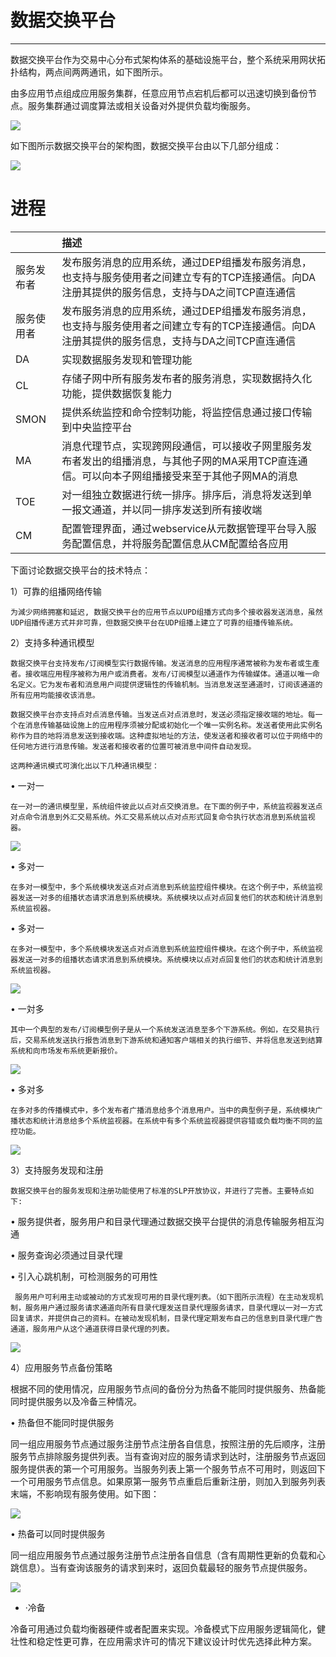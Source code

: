 # 数据交换平台

---

数据交换平台作为交易中心分布式架构体系的基础设施平台，整个系统采用网状拓扑结构，两点间两两通讯，如下图所示。

由多应用节点组成应用服务集群，任意应用节点宕机后都可以迅速切换到备份节点。服务集群通过调度算法或相关设备对外提供负载均衡服务。

![](/assets/import_dep_1.png)

如下图所示数据交换平台的架构图，数据交换平台由以下几部分组成：

![](/assets/import_dep_02.png)

# **进程**

|  | **描述** |
| :--- | :--- |
| 服务发布者 | 发布服务消息的应用系统，通过DEP组播发布服务消息，也支持与服务使用者之间建立专有的TCP连接通信。向DA注册其提供的服务信息，支持与DA之间TCP直连通信 |
| 服务使用者 | 发布服务消息的应用系统，通过DEP组播发布服务消息，也支持与服务使用者之间建立专有的TCP连接通信。向DA注册其提供的服务信息，支持与DA之间TCP直连通信 |
| DA | 实现数据服务发现和管理功能 |
| CL | 存储子网中所有服务发布者的服务消息，实现数据持久化功能，提供数据恢复能力 |
| SMON | 提供系统监控和命令控制功能，将监控信息通过接口传输到中央监控平台 |
| MA | 消息代理节点，实现跨网段通信，可以接收子网里服务发布者发出的组播消息，与其他子网的MA采用TCP直连通信。可以向本子网组播接受来至于其他子网MA的消息 |
| TOE | 对一组独立数据进行统一排序。排序后，消息将发送到单一报文通道，并以同一排序发送到所有接收端 |
| CM | 配置管理界面，通过webservice从元数据管理平台导入服务配置信息，并将服务配置信息从CM配置给各应用 |

下面讨论数据交换平台的技术特点：

1）可靠的组播网络传输

	为減少网络拥塞和延迟, 数据交换平台的应用节点以UPD组播方式向多个接收器发送消息，虽然UDP组播传递方式并非可靠，但数据交换平台在UDP组播上建立了可靠的组播传输系统。

2）支持多种通讯模型

	数据交换平台支持发布/订阅模型实行数据传输。发送消息的应用程序通常被称为发布者或生產者。接收端应用程序被称为用户或消费者。发布/订阅模型以通道作为传输媒体。通道以唯一命名定义。它为发布者和消息用户间提供逻辑性的传输机制。当消息发送至通道时，订阅该通道的所有应用均能接收该消息。

	数据交换平台亦支持点対点消息传输。当发送点对点消息时，发送必须指定接收端的地址。每一个在消息传输基础设施上的应用程序须被分配或初始化一个唯一实例名称。发送者使用此实例名称作为目的地将消息发送到接收端。这种虚拟地址的方法，使发送者和接收者可以位于网络中的任何地方进行消息传输。发送者和接收者的位置可被消息中间件自动发现。

	这两种通讯模式可演化出以下几种通讯模型：

•	一对一

	在一对一的通讯模型里，系统组件彼此以点对点交换消息。在下面的例子中，系统监视器发送点对点命令消息到外汇交易系统。外汇交易系统以点对点形式回复命令执行状态消息到系统监视器。 

![](/assets/import_dep_04.png)

•	多对一

	在多对一模型中，多个系统模块发送点对点消息到系统监控组件模块。在这个例子中，系统监视器发送一对多的组播状态请求消息到系统模块。系统模块以点对点回复他们的状态和统计消息到系统监视器。

•	多对一

	在多对一模型中，多个系统模块发送点对点消息到系统监控组件模块。在这个例子中，系统监视器发送一对多的组播状态请求消息到系统模块。系统模块以点对点回复他们的状态和统计消息到系统监视器。

![](/assets/import_dep_06.png)



•	一対多

	其中一个典型的发布/订阅模型例子是从一个系统发送消息至多个下游系统。例如，在交易执行后，交易系统发送执行报告消息到下游系统和通知客户端相关的执行细节、并将信息发送到结算系统和向市场发布系统更新报价。

![](/assets/import_dep_07.png)

•	多对多

	在多对多的传播模式中，多个发布者广播消息给多个消息用户。当中的典型例子是，系统模块广播状态和统计消息给多个系统监视器。在系统中有多个系统监视器提供容错或负载均衡不同的监控功能。

![](/assets/import_dep_09.png)

3）支持服务发现和注册

	数据交换平台的服务发现和注册功能使用了标准的SLP开放协议，并进行了完善。主要特点如下:

•	服务提供者，服务用户和目录代理通过数据交换平台提供的消息传输服务相互沟通

•	服务查询必须通过目录代理

•	引入心跳机制，可检测服务的可用性

	 服务用户可利用主动或被动的方式发现可用的目录代理列表。（如下图所示流程）在主动发现机制，服务用户通过服务请求通道向所有目录代理发送目录代理服务请求，目录代理以一对一方式回复请求，并提供自己的资料。在被动发现机制，目录代理定期发布自己的信息到目录代理广告通道，服务用户从这个通道获得目录代理的列表。

![](/assets/import_dep_11.png)

4）应用服务节点备份策略

根据不同的使用情况，应用服务节点间的备份分为热备不能同时提供服务、热备能同时提供服务以及冷备三种情况。

•	热备但不能同时提供服务

同一组应用服务节点通过服务注册节点注册各自信息，按照注册的先后顺序，注册服务节点排除服务提供列表。当有查询对应的服务请求到达时，注册服务节点返回服务提供表的第一个可用服务。当服务列表上第一个服务节点不可用时，则返回下一个可用服务节点信息。如果原第一服务节点重启后重新注册，则加入到服务列表末端，不影响现有服务使用。如下图：

![](/assets/import_dep_12.png)

•	热备可以同时提供服务

同一组应用服务节点通过服务注册节点注册各自信息（含有周期性更新的负载和心跳信息）。当有查询该服务的请求到来时，返回负载最轻的服务节点提供服务。

![](/assets/import_dep_13.png)

* ·冷备

冷备可用通过负载均衡器硬件或者配置来实现。冷备模式下应用服务逻辑简化，健壮性和稳定性更可靠，在应用需求许可的情况下建议设计时优先选择此种方案。







